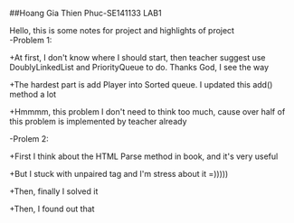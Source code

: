 
##Hoang Gia Thien Phuc-SE141133 LAB1

Hello, this is some notes for project and highlights of project  
-Problem 1:

+At first, I don't know where I should start, then teacher suggest use DoublyLinkedList and PriorityQueue to do. Thanks God, I see the way 

+The hardest part is add Player into Sorted queue. I updated this add() method a lot 

+Hmmmm, this problem I don't need to think too much, cause over half of this problem is implemented by teacher already

-Prolem 2:

+First I think about the HTML Parse method in book, and it's very useful

+But I stuck with unpaired tag and I'm stress about it =)))))

+Then, finally I solved it

+Then, I found out that <script> tags have some problem, so I treat it special(of course it's hardcode)(I can't import picture here, if you
want to see what problem is, then send mail for me).

+Hmmm, I don't know it's perfect or not, but interesting 

-Yaaa, solve these problems then again stuck with CLI, cause this is first time I use it(then solved)

-Lastly, I create file jar and it's a little bit not follow my expectation, so I delete some file, then my file is broken(it can't load main class and I found anyways to 
solve it, but I can't T__T). So, I have to write again all file(just copy and paste). I hope that my teacher not fail me because of it.

-Hope that my file can run exactly :v

-Hmmmmmm, I have to say, this lab1 makes me stress so much(cause not only this course have deadline). But I solved it, so I can let me rest a little bit :v
 
  